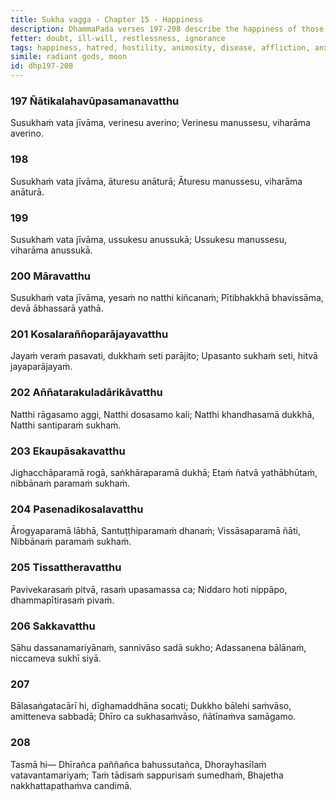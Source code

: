 ```yaml
---
title: Sukha vagga - Chapter 15 - Happiness
description: DhammaPada verses 197-208 describe the happiness of those who live without hatred, affliction, and anxiety, the fire of passion, the worst disease, the highest gain, the highest bliss, the joy of the Dhamma, the association with the wise, and the importance of seeking and following a wise person. 
fetter: doubt, ill-will, restlessness, ignorance
tags: happiness, hatred, hostility, animosity, disease, affliction, anxiety, restlessness, joy, radiant gods, victory, defeat, passion, distress, aggregates, peace, hunger, conditioned things, fabrications, concoctions, volitional formations, karmic activity, health, contentment, satisfaction, confidence, trust, Nibbāna, tranquility, insight, seclusion, solitude, noble ones, immature persons, harm, stable, wise, well-learned, patient, virtuous, moon, stars
simile: radiant gods, moon
id: dhp197-208
---
```


### 197 Ñātikalahavūpasamanavatthu

Susukhaṁ vata jīvāma,
verinesu averino;
Verinesu manussesu,
viharāma averino.

### 198

Susukhaṁ vata jīvāma,
āturesu anāturā;
Āturesu manussesu,
viharāma anāturā.

### 199

Susukhaṁ vata jīvāma,
ussukesu anussukā;
Ussukesu manussesu,
viharāma anussukā.

### 200 Māravatthu

Susukhaṁ vata jīvāma,
yesaṁ no natthi kiñcanaṁ;
Pītibhakkhā bhavissāma,
devā ābhassarā yathā.

### 201 Kosalaraññoparājayavatthu

Jayaṁ veraṁ pasavati,
dukkhaṁ seti parājito;
Upasanto sukhaṁ seti,
hitvā jayaparājayaṁ.

### 202 Aññatarakuladārikāvatthu

Natthi rāgasamo aggi,
Natthi dosasamo kali;
Natthi khandhasamā dukkhā,
Natthi santiparaṁ sukhaṁ.

### 203 Ekaupāsakavatthu

Jighacchāparamā rogā,
saṅkhāraparamā dukhā;
Etaṁ ñatvā yathābhūtaṁ,
nibbānaṁ paramaṁ sukhaṁ.

### 204 Pasenadikosalavatthu

Ārogyaparamā lābhā,
Santuṭṭhiparamaṁ dhanaṁ;
Vissāsaparamā ñāti,
Nibbānaṁ paramaṁ sukhaṁ.

### 205 Tissattheravatthu

Pavivekarasaṁ pitvā,
rasaṁ upasamassa ca;
Niddaro hoti nippāpo,
dhammapītirasaṁ pivaṁ.

### 206 Sakkavatthu

Sāhu dassanamariyānaṁ,
sannivāso sadā sukho;
Adassanena bālānaṁ,
niccameva sukhī siyā.

### 207

Bālasaṅgatacārī hi,
dīghamaddhāna socati;
Dukkho bālehi saṁvāso,
amitteneva sabbadā;
Dhīro ca sukhasaṁvāso,
ñātīnaṁva samāgamo.

### 208

Tasmā hi—
Dhīrañca paññañca bahussutañca,
Dhorayhasīlaṁ vatavantamariyaṁ;
Taṁ tādisaṁ sappurisaṁ sumedhaṁ,
Bhajetha nakkhattapathaṁva candimā.